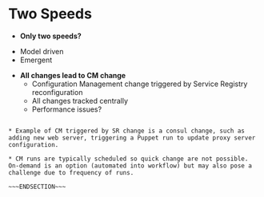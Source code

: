 <!SLIDE bullet small transition=fade>

# Two Speeds

* **Only two speeds?**
- Model driven
- Emergent

* **All changes lead to CM change**
  - Configuration Management change triggered by Service Registry reconfiguration
  - All changes tracked centrally
  - Performance issues?

~~~SECTION:notes~~~

* Example of CM triggered by SR change is a consul change, such as adding new web server, triggering a Puppet run to update proxy server configuration.

* CM runs are typically scheduled so quick change are not possible. On-demand is an option (automated into workflow) but may also pose a challenge due to frequency of runs.

~~~ENDSECTION~~~
